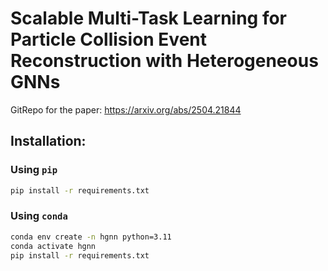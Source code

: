 # Scalable Multi-Task Learning for Particle Collision Event Reconstruction with Heterogeneous GNNs

GitRepo for the paper: https://arxiv.org/abs/2504.21844


## Installation:

### Using `pip`

```bash
pip install -r requirements.txt
```

### Using `conda`

```bash
conda env create -n hgnn python=3.11 
conda activate hgnn
pip install -r requirements.txt
```
